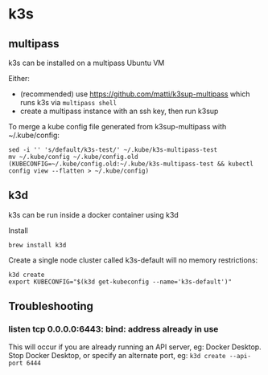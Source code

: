 # k3s

## multipass

k3s can be installed on a multipass Ubuntu VM 

Either:
* (recommended) use https://github.com/matti/k3sup-multipass which runs k3s via `multipass shell`
* create a multipass instance with an ssh key, then run k3sup

To merge a kube config file generated from k3sup-multipass with ~/.kube/config:

```
sed -i '' 's/default/k3s-test/' ~/.kube/k3s-multipass-test
mv ~/.kube/config ~/.kube/config.old
(KUBECONFIG=~/.kube/config.old:~/.kube/k3s-multipass-test && kubectl config view --flatten > ~/.kube/config)
```

## k3d 

k3s can be run inside a docker container using k3d

Install
```
brew install k3d
```

Create a single node cluster called k3s-default will no memory restrictions:
``` 
k3d create
export KUBECONFIG="$(k3d get-kubeconfig --name='k3s-default')"
```

## Troubleshooting

### listen tcp 0.0.0.0:6443: bind: address already in use

This will occur if you are already running an API server, eg: Docker Desktop.
Stop Docker Desktop, or specify an alternate port, eg: `k3d create --api-port 6444`